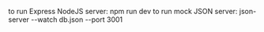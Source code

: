 to run Express NodeJS server: npm run dev
to run mock JSON server: json-server --watch db.json --port 3001